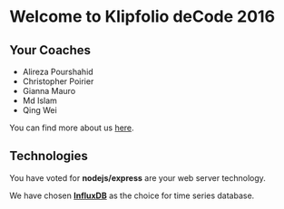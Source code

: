 # Welcome to Klipfolio deCode 2016

## Your Coaches

* Alireza Pourshahid
* Christopher Poirier
* Gianna Mauro
* Md Islam
* Qing Wei

You can find more about us [here](https://www.klipfolio.com/about#gref).

## Technologies

You have voted for **nodejs/express** are your web server technology.

We have chosen **[InfluxDB](https://www.influxdata.com/)** as the choice for time series database.





